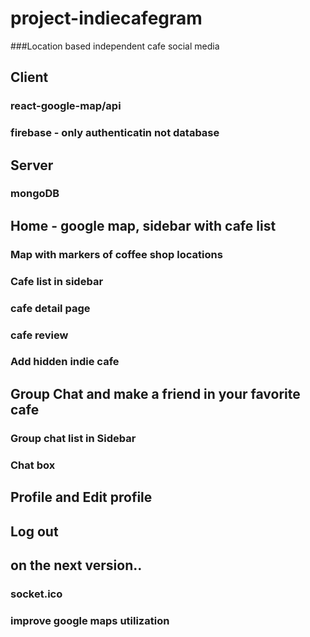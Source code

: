 # project-indiecafegram

###Location based independent cafe social media

## Client

### react-google-map/api

### firebase - only authenticatin not database

## Server

### mongoDB

## Home - google map, sidebar with cafe list

### Map with markers of coffee shop locations

### Cafe list in sidebar

### cafe detail page

### cafe review

### Add hidden indie cafe

## Group Chat and make a friend in your favorite cafe

### Group chat list in Sidebar

### Chat box

## Profile and Edit profile

## Log out

## on the next version..

### socket.ico

### improve google maps utilization
